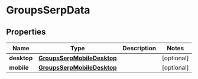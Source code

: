 # GroupsSerpData

## Properties
Name | Type | Description | Notes
------------ | ------------- | ------------- | -------------
**desktop** | [**GroupsSerpMobileDesktop**](GroupsSerpMobileDesktop.md) |  |  [optional]
**mobile** | [**GroupsSerpMobileDesktop**](GroupsSerpMobileDesktop.md) |  |  [optional]
